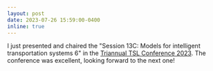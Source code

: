 ```yaml
---
layout: post
date: 2023-07-26 15:59:00-0400
inline: true
---
```


I just presented and chaired the "Session 13C: Models for intelligent transportation systems 6" in the <a href="https://connect.informs.org/tsl/conferences/tsl-conference316309"> Triannual TSL Conference 2023</a>. The conference was excellent, looking forward to the next one!